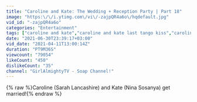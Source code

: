 ```yaml
---
title: "Caroline and Kate: The Wedding + Reception Party | Part 18"
image: "https:\/\/i.ytimg.com\/vi\/-zajpQR4a6o\/hqdefault.jpg"
vid_id: "-zajpQR4a6o"
categories: "Entertainment"
tags: ["caroline and kate","caroline and kate last tango kiss","caroline and kate most romantic scene"]
date: "2021-06-30T23:39:17+03:00"
vid_date: "2021-04-11T13:00:14Z"
duration: "PT9M36S"
viewcount: "79054"
likeCount: "450"
dislikeCount: "35"
channel: "GirlAlmightyTV - Soap Channel!"
---
```

{% raw %}Caroline (Sarah Lancashire) and Kate (Nina Sosanya) get married!{% endraw %}
